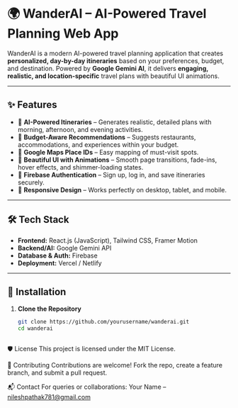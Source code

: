 # 🌍 WanderAI – AI-Powered Travel Planning Web App

WanderAI is a modern AI-powered travel planning application that creates **personalized, day-by-day itineraries** based on your preferences, budget, and destination. Powered by **Google Gemini AI**, it delivers **engaging, realistic, and location-specific** travel plans with beautiful UI animations.

---

## ✨ Features

- 🧠 **AI-Powered Itineraries** – Generates realistic, detailed plans with morning, afternoon, and evening activities.
- 💸 **Budget-Aware Recommendations** – Suggests restaurants, accommodations, and experiences within your budget.
- 📍 **Google Maps Place IDs** – Easy mapping of must-visit spots.
- 🎨 **Beautiful UI with Animations** – Smooth page transitions, fade-ins, hover effects, and shimmer-loading states.
- 🔐 **Firebase Authentication** – Sign up, log in, and save itineraries securely.
- 📱 **Responsive Design** – Works perfectly on desktop, tablet, and mobile.

---

## 🛠️ Tech Stack

- **Frontend:** React.js (JavaScript), Tailwind CSS, Framer Motion
- **Backend/AI:** Google Gemini API
- **Database & Auth:** Firebase
- **Deployment:** Vercel / Netlify

---

## 🚀 Installation

1. **Clone the Repository**
   ```bash
   git clone https://github.com/yourusername/wanderai.git
   cd wanderai



🛡 License
This project is licensed under the MIT License.


🤝 Contributing
Contributions are welcome!
Fork the repo, create a feature branch, and submit a pull request.


📬 Contact
For queries or collaborations:
Your Name – nileshpathak781@gmail.com



